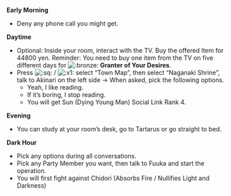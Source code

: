 **Early Morning**

- Deny any phone call you might get.

**Daytime**

- Optional: Inside your room, interact with the TV. Buy the offered Item for 44800 yen. Reminder: You need to buy one item from the TV on five different days for ![:bronze:](https://www.powerpyx.com/wp-includes/images/smilies/bronze.png) **Granter of Your Desires**.
- Press ![:sq:](https://www.powerpyx.com/wp-includes/images/smilies/square.png) / ![:x1:](https://www.powerpyx.com/wp-includes/images/smilies/x1.png) select “Town Map”, then select “Naganaki Shrine”, talk to Akinari on the left side -> When asked, pick the following options.
  - Yeah, I like reading.
  - If it’s boring, I stop reading.
  - You will get Sun (Dying Young Man) Social Link Rank 4.

**Evening**

- You can study at your room’s desk, go to Tartarus or go straight to bed.

**Dark Hour**

- Pick any options during all conversations.
- Pick any Party Member you want, then talk to Fuuka and start the operation.
- You will first fight against Chidori (Absorbs Fire / Nullifies Light and Darkness)
